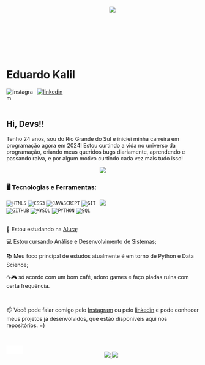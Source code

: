 <img align="right" width="235px" style="margin-top:-20px" src="https://i.ibb.co/bsKBsjD/Cartoon.png">
</br>
</br>
</br>
</br>
</br>
</br>

<div dsplay="inline-block">

 
 <h1 align="left">Eduardo Kalil</h1>
 <a href="https://www.instagram.com/k.lio/">
    <img align="left" width="80px" src="https://i.ibb.co/qkGSp1D/instagram.png" alt="instagram" style="vertical-align:top;">
  <a href="https://www.linkedin.com/in/eduardo-kalil-9b33b6235/">
    <img width="80px" src="https://i.ibb.co/RyZx12b/linkedin.png" alt="linkedin" style="vertical-align:top;">
  </a>

</div>





</br>
</br>

## Hi, Devs!!

Tenho 24 anos, sou do Rio Grande do Sul e iniciei minha carreira em programação agora em 2024! Estou curtindo a vida no universo da programação, criando meus queridos bugs diariamente, aprendendo e passando raiva, e por algum motivo curtindo cada vez mais tudo isso!

<p align="center">
  <img src="https://media.tenor.com/wghg0MdrK7gAAAAi/mad-rage.gif" width="350">
</p>

### 🖥️ Tecnologias e Ferramentas: 
<img width="260px" align="right" src="https://i.ibb.co/DW0HkyB/Removal-955.png">
<code><img width="40px" src="https://cdn.jsdelivr.net/gh/devicons/devicon/icons/html5/html5-original-wordmark.svg" title = "HTML5"/></code>
<code><img width="40px" src="https://cdn.jsdelivr.net/gh/devicons/devicon/icons/css3/css3-original-wordmark.svg" title = "CSS3"/></code>
<code><img width="40px" src="https://cdn.jsdelivr.net/gh/devicons/devicon/icons/javascript/javascript-original.svg" title = "JAVASCRIPT"/></code>
<code><img width="40px" src="https://cdn.jsdelivr.net/gh/devicons/devicon/icons/git/git-original.svg" title = "GIT"/></code>
<code><img width="40px" src="https://cdn.jsdelivr.net/gh/devicons/devicon/icons/github/github-original.svg" title = "GITHUB"/></code>
<code><img width="40px" src="https://cdn.jsdelivr.net/gh/devicons/devicon/icons/mysql/mysql-original.svg" title = "MYSQL"/></code>
<code><img width="40px" src="https://cdn.jsdelivr.net/gh/devicons/devicon@latest/icons/python/python-original.svg" title = "PYTHON"/></code>
<code><img width="40px" src="https://cdn.jsdelivr.net/gh/devicons/devicon@latest/icons/azuresqldatabase/azuresqldatabase-original.svg" title = "SQL"/></code>


</br>
</br>
<div display="inline-block">
 <p align="left">🤿 Estou estudando na <a href="https://www.alura.com.br/">Alura</a>;</p>
 <p align="left">💻 Estou cursando Análise e Desenvolvimento de Sistemas;</p>
 <p align="left">📚 Meu foco principal de estudos atualmente é em torno de Python e Data Science;</p>
 <p align="left">☕🎮 só acordo com um bom café, adoro games e faço piadas ruins com certa frequência.</p>
</div>



</br>

📫 Você pode falar comigo pelo [Instagram](https://www.instagram.com/k.lio) ou pelo [linkedin](https://www.linkedin.com/in/eduardo-kalil-9b33b6235/) e pode conhecer meus projetos já desenvolvidos, que estão disponíveis aqui nos repositórios. =)

</br>

<a href="https://www.instagram.com/k.lio" target="_blank"><img align="left" alt="Instagram" width="22px" src="https://github.com/Aakarsh-B/trying-repos/blob/master/insta.svg" />
<a href="https://www.linkedin.com/in/eduardo-kalil-9b33b6235/" target="_blank"><img align="left" alt="LinkedIn" width="22px" src="https://github.com/Aakarsh-B/trying-repos/blob/master/linkedin.svg" />

##
<p align="center">
<a href="https://github.com/EduardoJKN">
  <img height="180em" src="https://github-readme-stats-eight-theta.vercel.app/api?username=EduardoJKN&show_icons=true&theme=algolia&include_all_commits=true&count_private=true"/>
  <img height="180em" src="https://github-readme-stats-eight-theta.vercel.app/api/top-langs/?username=EduardoJKN&layout=compact&langs_count=8&theme=algolia"/>
</a>
</p>
